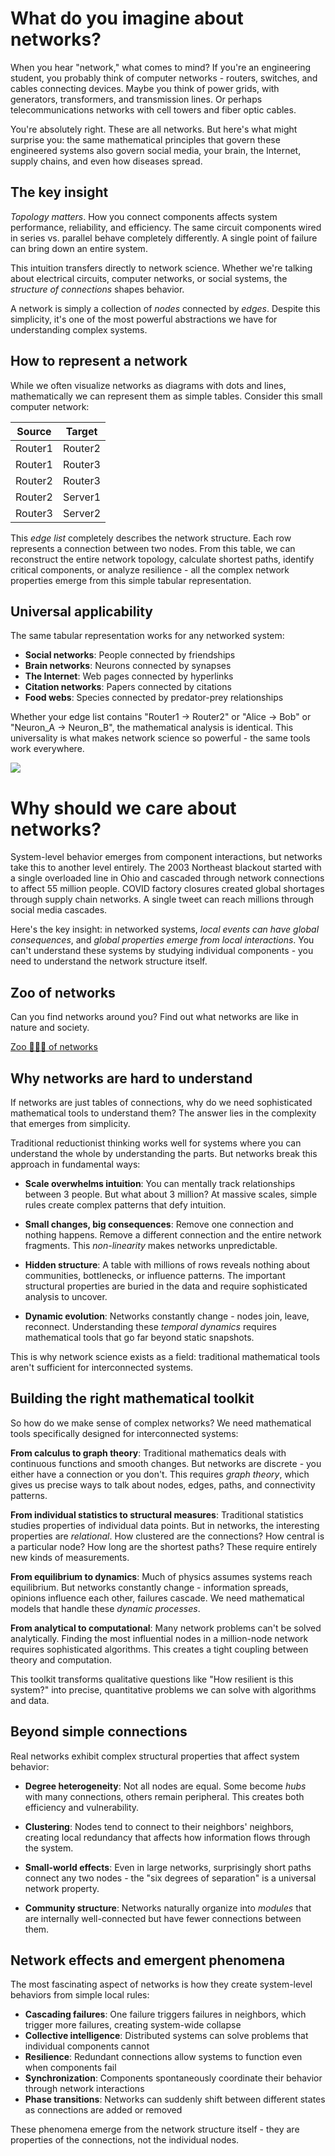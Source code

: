 
# What do you imagine about networks?

When you hear "network," what comes to mind? If you're an engineering student, you probably think of computer networks - routers, switches, and cables connecting devices. Maybe you think of power grids, with generators, transformers, and transmission lines. Or perhaps telecommunications networks with cell towers and fiber optic cables.

You're absolutely right. These are all networks. But here's what might surprise you: the same mathematical principles that govern these engineered systems also govern social media, your brain, the Internet, supply chains, and even how diseases spread.

## The key insight

*Topology matters*. How you connect components affects system performance, reliability, and efficiency. The same circuit components wired in series vs. parallel behave completely differently. A single point of failure can bring down an entire system.

This intuition transfers directly to network science. Whether we're talking about electrical circuits, computer networks, or social systems, the *structure of connections* shapes behavior.

A network is simply a collection of *nodes* connected by *edges*. Despite this simplicity, it's one of the most powerful abstractions we have for understanding complex systems.

## How to represent a network

While we often visualize networks as diagrams with dots and lines, mathematically we can represent them as simple tables. Consider this small computer network:

| Source | Target |
|--------|--------|
| Router1 | Router2 |
| Router1 | Router3 |
| Router2 | Router3 |
| Router2 | Server1 |
| Router3 | Server2 |

This *edge list* completely describes the network structure. Each row represents a connection between two nodes. From this table, we can reconstruct the entire network topology, calculate shortest paths, identify critical components, or analyze resilience - all the complex network properties emerge from this simple tabular representation.

## Universal applicability

The same tabular representation works for any networked system:

- **Social networks**: People connected by friendships
- **Brain networks**: Neurons connected by synapses  
- **The Internet**: Web pages connected by hyperlinks
- **Citation networks**: Papers connected by citations
- **Food webs**: Species connected by predator-prey relationships

Whether your edge list contains "Router1 → Router2" or "Alice → Bob" or "Neuron_A → Neuron_B", the mathematical analysis is identical. This universality is what makes network science so powerful - the same tools work everywhere.

[![](https://memgraph.com/images/blog/graph-algorithms-list/memgraph-graph-algorithms-image14.png)](https://memgraph.com/images/blog/graph-algorithms-list/memgraph-graph-algorithms-image14.png)

# Why should we care about networks?

System-level behavior emerges from component interactions, but networks take this to another level entirely. The 2003 Northeast blackout started with a single overloaded line in Ohio and cascaded through network connections to affect 55 million people. COVID factory closures created global shortages through supply chain networks. A single tweet can reach millions through social media cascades.

Here's the key insight: in networked systems, *local events can have global consequences*, and *global properties emerge from local interactions*. You can't understand these systems by studying individual components - you need to understand the network structure itself.

## Zoo of networks

Can you find networks around you? Find out what networks are like in nature and society.

[Zoo 🐆🐘🦆 of networks](./zoo-of-networks.md)

## Why networks are hard to understand

If networks are just tables of connections, why do we need sophisticated mathematical tools to understand them? The answer lies in the complexity that emerges from simplicity.

Traditional reductionist thinking works well for systems where you can understand the whole by understanding the parts. But networks break this approach in fundamental ways:

- **Scale overwhelms intuition**: You can mentally track relationships between 3 people. But what about 3 million? At massive scales, simple rules create complex patterns that defy intuition.

- **Small changes, big consequences**: Remove one connection and nothing happens. Remove a different connection and the entire network fragments. This *non-linearity* makes networks unpredictable.

- **Hidden structure**: A table with millions of rows reveals nothing about communities, bottlenecks, or influence patterns. The important structural properties are buried in the data and require sophisticated analysis to uncover.

- **Dynamic evolution**: Networks constantly change - nodes join, leave, reconnect. Understanding these *temporal dynamics* requires mathematical tools that go far beyond static snapshots.

This is why network science exists as a field: traditional mathematical tools aren't sufficient for interconnected systems.

## Building the right mathematical toolkit

So how do we make sense of complex networks? We need mathematical tools specifically designed for interconnected systems:

**From calculus to graph theory**: Traditional mathematics deals with continuous functions and smooth changes. But networks are discrete - you either have a connection or you don't. This requires *graph theory*, which gives us precise ways to talk about nodes, edges, paths, and connectivity patterns.

**From individual statistics to structural measures**: Traditional statistics studies properties of individual data points. But in networks, the interesting properties are *relational*. How clustered are the connections? How central is a particular node? How long are the shortest paths? These require entirely new kinds of measurements.

**From equilibrium to dynamics**: Much of physics assumes systems reach equilibrium. But networks constantly change - information spreads, opinions influence each other, failures cascade. We need mathematical models that handle these *dynamic processes*.

**From analytical to computational**: Many network problems can't be solved analytically. Finding the most influential nodes in a million-node network requires sophisticated algorithms. This creates a tight coupling between theory and computation.

This toolkit transforms qualitative questions like "How resilient is this system?" into precise, quantitative problems we can solve with algorithms and data.

## Beyond simple connections

Real networks exhibit complex structural properties that affect system behavior:

- **Degree heterogeneity**: Not all nodes are equal. Some become *hubs* with many connections, others remain peripheral. This creates both efficiency and vulnerability.

- **Clustering**: Nodes tend to connect to their neighbors' neighbors, creating local redundancy that affects how information flows through the system.

- **Small-world effects**: Even in large networks, surprisingly short paths connect any two nodes - the "six degrees of separation" is a universal network property.

- **Community structure**: Networks naturally organize into *modules* that are internally well-connected but have fewer connections between them.

## Network effects and emergent phenomena

The most fascinating aspect of networks is how they create system-level behaviors from simple local rules:

- **Cascading failures**: One failure triggers failures in neighbors, which trigger more failures, creating system-wide collapse
- **Collective intelligence**: Distributed systems can solve problems that individual components cannot
- **Resilience**: Redundant connections allow systems to function even when components fail
- **Synchronization**: Components spontaneously coordinate their behavior through network interactions
- **Phase transitions**: Networks can suddenly shift between different states as connections are added or removed

These phenomena emerge from the network structure itself - they are properties of the connections, not the individual nodes.
